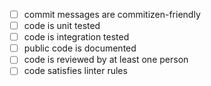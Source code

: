 - [ ] commit messages are commitizen-friendly
- [ ] code is unit tested
- [ ] code is integration tested
- [ ] public code is documented
- [ ] code is reviewed by at least one person
- [ ] code satisfies linter rules
